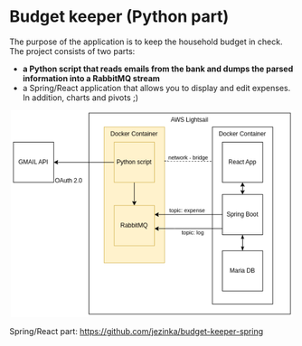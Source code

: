 # Budget keeper (Python part)

The purpose of the application is to keep the household budget in check. The project consists of two parts:

- **a Python script that reads emails from the bank and dumps the parsed information into a RabbitMQ stream**
- a Spring/React application that allows you to display and edit expenses. In addition, charts and pivots ;)

<p align="center">
  <img src="rabbitMQ_python.drawio.png" width="500">
</p>

Spring/React part: https://github.com/jezinka/budget-keeper-spring
